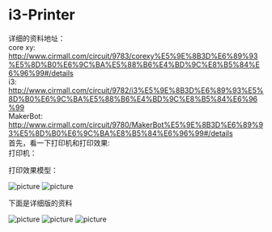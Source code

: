 # i3-Printer
详细的资料地址：        
core xy:            
http://www.cirmall.com/circuit/9783/corexy%E5%9E%8B3D%E6%89%93%E5%8D%B0%E6%9C%BA%E5%88%B6%E4%BD%9C%E8%B5%84%E6%96%99#/details         
i3: 
http://www.cirmall.com/circuit/9782/i3%E5%9E%8B3D%E6%89%93%E5%8D%B0%E6%9C%BA%E5%88%B6%E4%BD%9C%E8%B5%84%E6%96%99                   
MakerBot:       
http://www.cirmall.com/circuit/9780/MakerBot%E5%9E%8B3D%E6%89%93%E5%8D%B0%E6%9C%BA%E8%B5%84%E6%96%99#/details               
首先，看一下打印机和打印效果:           
打印机：            

打印效果模型： 

![picture](https://github.com/Lighter-z/i3-Printer/blob/master/%E5%9B%BE%E7%89%87/%E6%A8%A1%E5%9E%8B1.jpg)
![picture](https://github.com/Lighter-z/i3-Printer/blob/master/%E5%9B%BE%E7%89%87/%E6%A8%A1%E5%9E%8B2.jpg)

下面是详细版的资料 

![picture](https://github.com/Lighter-z/i3-Printer/blob/master/%E5%9B%BE%E7%89%87/i3%E8%B5%84%E6%96%99.png)
![picture](https://github.com/Lighter-z/i3-Printer/blob/master/%E5%9B%BE%E7%89%87/%E8%BE%85%E5%8A%A92.png)
![picture](https://github.com/Lighter-z/i3-Printer/blob/master/%E5%9B%BE%E7%89%87/%E8%BE%85%E5%8A%A91.png)

